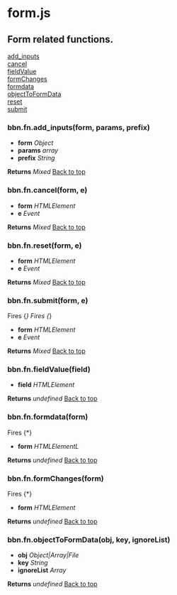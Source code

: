 # form.js

## Form related functions.

<a name="bbn_top"></a>[add_inputs](#add_inputs)  
[cancel](#cancel)  
[fieldValue](#fieldValue)  
[formChanges](#formChanges)  
[formdata](#formdata)  
[objectToFormData](#objectToFormData)  
[reset](#reset)  
[submit](#submit)  


### <a name="add_inputs"></a>bbn.fn.add_inputs(form, params, prefix)

  * __form__ _Object_ 
  * __params__ _array_ 
  * __prefix__ _String_ 

  __Returns__ _Mixed_ 
[Back to top](#bbn_top)  

### <a name="cancel"></a>bbn.fn.cancel(form, e)

  * __form__ _HTMLElement_ 
  * __e__ _Event_ 

  __Returns__ _Mixed_ 
[Back to top](#bbn_top)  

### <a name="reset"></a>bbn.fn.reset(form, e)

  * __form__ _HTMLElement_ 
  * __e__ _Event_ 

  __Returns__ _Mixed_ 
[Back to top](#bbn_top)  

### <a name="submit"></a>bbn.fn.submit(form, e)

  Fires {*}
  Fires {*}
  * __form__ _HTMLElement_ 
  * __e__ _Event_ 

  __Returns__ _Mixed_ 
[Back to top](#bbn_top)  

### <a name="fieldValue"></a>bbn.fn.fieldValue(field)

  * __field__ _HTMLElement_ 

  __Returns__ _undefined_ 
[Back to top](#bbn_top)  

### <a name="formdata"></a>bbn.fn.formdata(form)

  Fires {*}
  * __form__ _HTMLElementL_ 

  __Returns__ _undefined_ 
[Back to top](#bbn_top)  

### <a name="formChanges"></a>bbn.fn.formChanges(form)

  Fires {*}
  * __form__ _HTMLElement_ 

  __Returns__ _undefined_ 
[Back to top](#bbn_top)  

### <a name="objectToFormData"></a>bbn.fn.objectToFormData(obj, key, ignoreList)

  * __obj__ _Object|Array|File_ 
  * __key__ _String_ 
  * __ignoreList__ _Array_ 

  __Returns__ _undefined_ 
[Back to top](#bbn_top)  